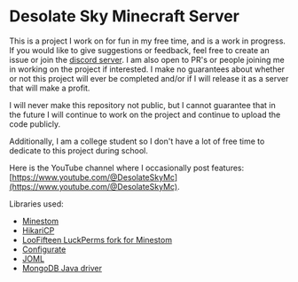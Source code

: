 # Desolate Sky Minecraft Server

This is a project I work on for fun in my free time, and is a work in progress.
If you would like to give suggestions or feedback, feel free to create an issue or join the [discord server](https://discord.gg/p8RWreq8Dz).
I am also open to PR's or people joining me in working on the project if interested. 
I make no guarantees about whether or not this project will ever be completed and/or if I will release it as a server that will make a profit.

I will never make this repository not public, but I cannot guarantee that in the future I will continue to work on the project and continue to upload the code publicly.

Additionally, I am a college student so I don't have a lot of free time to dedicate to this project during school. 

Here is the YouTube channel where I occasionally post features: [https://www.youtube.com/@DesolateSkyMc](https://www.youtube.com/@DesolateSkyMc).

Libraries used:
- [Minestom](https://github.com/Minestom/Minestom)
- [HikariCP](https://github.com/brettwooldridge/HikariCP)
- [LooFifteen LuckPerms fork for Minestom](https://github.com/LooFifteen/LuckPerms)
- [Configurate](https://github.com/SpongePowered/Configurate)
- [JOML](https://github.com/JOML-CI/JOML)
- [MongoDB Java driver](https://www.mongodb.com/docs/drivers/java/sync/current/get-started/#std-label-java-get-started)
